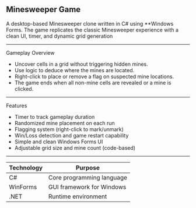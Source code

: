 Minesweeper Game
---

A desktop-based Minesweeper clone written in C# using **Windows Forms. 
The game replicates the classic Minesweeper experience with a clean UI, timer, and dynamic grid generation

---
Gameplay Overview
- Uncover cells in a grid without triggering hidden mines.
- Use logic to deduce where the mines are located.
- Right-click to place or remove a flag on suspected mine locations.
- The game ends when all non-mine cells are revealed or a mine is clicked.
---
Features
- Timer to track gameplay duration  
- Randomized mine placement on each run  
- Flagging system (right-click to mark/unmark)  
- Win/Loss detection and game restart capability  
- Simple and clean Windows Forms UI  
- Adjustable grid size and mine count (code-based)
---
| Technology         | Purpose                   |
|--------------------|---------------------------|
|       C#	         | Core programming language |
|     WinForms       | GUI framework for Windows |
|      .NET          | Runtime environment       |

